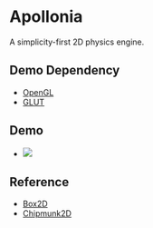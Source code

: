 # Apollonia

A simplicity-first 2D physics engine.

## Demo Dependency
- [OpenGL]
- [GLUT]

## Demo
- ![](./demo/apollonia-demo.gif)

## Reference
- [Box2D]
- [Chipmunk2D]

[OpenGL]:https://www.opengl.org/
[GLUT]:https://www.opengl.org/resources/libraries/glut/
[Box2D]:http://box2d.org/
[Chipmunk2D]:https://chipmunk-physics.net/
